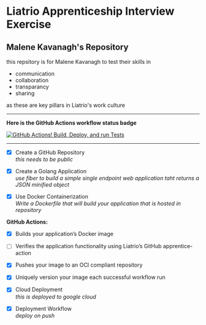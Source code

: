 # Liatrio Apprenticeship Interview Exercise
## Malene Kavanagh's Repository

this repsitory is for Malene Kavanagh to test their skills in  
- communication
- collaboration
- transparancy
- sharing

as these are key pillars in Liatrio's work culture

----------

**Here is the GitHub Actions workflow status badge**

[![GitHub Actions! Build, Deploy, and run Tests](https://github.com/Malene-Kavanagh/interview-Exercise/actions/workflows/google-cloudrun-source.yml/badge.svg)](https://github.com/Malene-Kavanagh/interview-Exercise/actions/workflows/google-cloudrun-source.yml)

----------

- [x] Create a GitHub Repository  
  _this needs to be public_

- [x] Create a Golang Application  
   _use fiber to build a simple single endpoint web application taht returns a JSON minified object_

- [x] Use Docker Containerization  
  _Write a Dockerfile that will build your application that is hosted in repository_


**GitHub Actions:**
  - [x] Builds your application’s Docker image
  - [ ] Verifies the application functionality using Liatrio’s GitHub apprentice-action
  - [x]  Pushes your image to an OCI compliant repository
  - [x] Uniquely version your image each successful workflow run <br/>


- [x] Cloud Deployment  
   _this is deployed to google cloud_

- [x] Deployment Workflow  
  _deploy on push_
